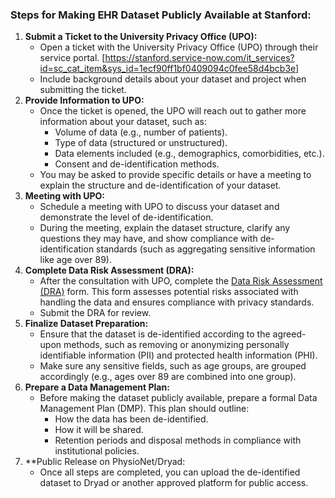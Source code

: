 ### Steps for Making EHR Dataset Publicly Available at Stanford:

1. **Submit a Ticket to the University Privacy Office (UPO):**
    - Open a ticket with the University Privacy Office (UPO) through their service portal. [https://stanford.service-now.com/it_services?id=sc_cat_item&sys_id=1ecf90ff1bf0409094c0fee58d4bcb3e]
    - Include background details about your dataset and project when submitting the ticket.
2. **Provide Information to UPO:**
    - Once the ticket is opened, the UPO will reach out to gather more information about your dataset, such as:
        - Volume of data (e.g., number of patients).
        - Type of data (structured or unstructured).
        - Data elements included (e.g., demographics, comorbidities, etc.).
        - Consent and de-identification methods.
    - You may be asked to provide specific details or have a meeting to explain the structure and de-identification of your dataset.
3. **Meeting with UPO:**
    - Schedule a meeting with UPO to discuss your dataset and demonstrate the level of de-identification.
    - During the meeting, explain the dataset structure, clarify any questions they may have, and show compliance with de-identification standards (such as aggregating sensitive information like age over 89).
4. **Complete Data Risk Assessment (DRA):**
    - After the consultation with UPO, complete the [Data Risk Assessment (DRA)](https://uit.stanford.edu/security/dra) form. This form assesses potential risks associated with handling the data and ensures compliance with privacy standards.
    - Submit the DRA for review.
5. **Finalize Dataset Preparation:**
    - Ensure that the dataset is de-identified according to the agreed-upon methods, such as removing or anonymizing personally identifiable information (PII) and protected health information (PHI).
    - Make sure any sensitive fields, such as age groups, are grouped accordingly (e.g., ages over 89 are combined into one group).
6. **Prepare a Data Management Plan:**
    - Before making the dataset publicly available, prepare a formal Data Management Plan (DMP). This plan should outline:
        - How the data has been de-identified.
        - How it will be shared.
        - Retention periods and disposal methods in compliance with institutional policies.
7. **Public Release on PhysioNet/Dryad:
    - Once all steps are completed, you can upload the de-identified dataset to Dryad or another approved platform for public access.
